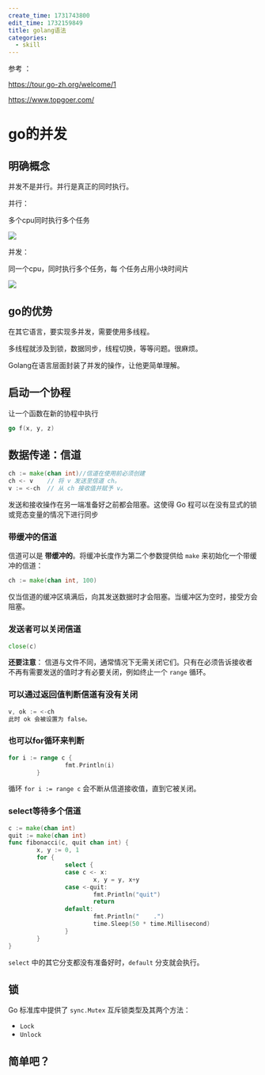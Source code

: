 ```yaml
---
create_time: 1731743800
edit_time: 1732159849
title: golang语法
categories:
  - skill
---
```



参考 ：

https://tour.go-zh.org/welcome/1

https://www.topgoer.com/

# go的并发

## 明确概念

并发不是并行。并行是真正的同时执行。 

并行：

多个cpu同时执行多个任务

<img src="/assets/Ne1SbgWqMoPjFJxdm8jczeANn3f.png" src-width="401" class="markdown-img m-auto" src-height="214" align="center"/>

并发：

同一个cpu，同时执行多个任务，每 个任务占用小块时间片

<img src="/assets/U69pbbbeiol1JtxhJ5BcTCRhncg.png" src-width="365" class="markdown-img m-auto" src-height="213" align="center"/>

## go的优势

在其它语言，要实现多并发，需要使用多线程。

多线程就涉及到锁，数据同步，线程切换，等等问题。很麻烦。

Golang在语言层面封装了并发的操作，让他更简单理解。

## 启动一个协程

让一个函数在新的协程中执行

```go
go f(x, y, z)
```

## 数据传递：信道

```go
ch := make(chan int)//信道在使用前必须创建
ch <- v    // 将 v 发送至信道 ch。
v := <-ch  // 从 ch 接收值并赋予 v。
```

发送和接收操作在另一端准备好之前都会阻塞。这使得 Go 程可以在没有显式的锁或竞态变量的情况下进行同步

### 带缓冲的信道

信道可以是  **带缓冲的**。将缓冲长度作为第二个参数提供给 `make` 来初始化一个带缓冲的信道：

```go
ch := make(chan int, 100)
```

仅当信道的缓冲区填满后，向其发送数据时才会阻塞。当缓冲区为空时，接受方会阻塞。

### 发送者可以关闭信道

```go
close(c)
```

 **还要注意**： 信道与文件不同，通常情况下无需关闭它们。只有在必须告诉接收者不再有需要发送的值时才有必要关闭，例如终止一个 `range` 循环。

### 可以通过返回值判断信道有没有关闭

```go
v, ok := <-ch
此时 ok 会被设置为 false。
```

### 也可以for循环来判断

```go
for i := range c {
                fmt.Println(i)
        }
```

循环 `for i := range c` 会不断从信道接收值，直到它被关闭。

### select等待多个信道

```go
c := make(chan int)
quit := make(chan int)
func fibonacci(c, quit chan int) {
        x, y := 0, 1
        for {
                select {
                case c <- x:
                        x, y = y, x+y
                case <-quit:
                        fmt.Println("quit")
                        return
                default: 
                        fmt.Println("    .")
                        time.Sleep(50 * time.Millisecond)
                }
        }
}
```

 `select` 中的其它分支都没有准备好时，`default` 分支就会执行。

## 锁

Go 标准库中提供了 `sync.Mutex` 互斥锁类型及其两个方法：

- `Lock`
- `Unlock`

##  **简单吧？**

